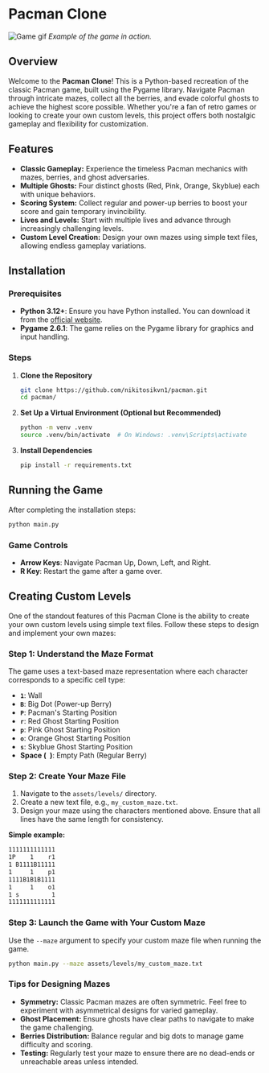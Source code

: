 # Pacman Clone

![Game gif](assets/demo/demo.gif)
*Example of the game in action.*

## Overview

Welcome to the **Pacman Clone**! This is a Python-based recreation of the classic Pacman game, built using the Pygame library. Navigate Pacman through intricate mazes, collect all the berries, and evade colorful ghosts to achieve the highest score possible. Whether you're a fan of retro games or looking to create your own custom levels, this project offers both nostalgic gameplay and flexibility for customization.

## Features

- **Classic Gameplay:** Experience the timeless Pacman mechanics with mazes, berries, and ghost adversaries.
- **Multiple Ghosts:** Four distinct ghosts (Red, Pink, Orange, Skyblue) each with unique behaviors.
- **Scoring System:** Collect regular and power-up berries to boost your score and gain temporary invincibility.
- **Lives and Levels:** Start with multiple lives and advance through increasingly challenging levels.
- **Custom Level Creation:** Design your own mazes using simple text files, allowing endless gameplay variations.

## Installation

### Prerequisites

- **Python 3.12+**: Ensure you have Python installed. You can download it from the [official website](https://www.python.org/downloads/).
- **Pygame 2.6.1**: The game relies on the Pygame library for graphics and input handling.

### Steps

1. **Clone the Repository**

   ```bash
   git clone https://github.com/nikitosikvn1/pacman.git
   cd pacman/
   ```

2. **Set Up a Virtual Environment (Optional but Recommended)**

   ```bash
   python -m venv .venv
   source .venv/bin/activate  # On Windows: .venv\Scripts\activate
   ```

3. **Install Dependencies**

   ```bash
   pip install -r requirements.txt
   ```

## Running the Game

After completing the installation steps:

```bash
python main.py
```

### Game Controls

- **Arrow Keys**: Navigate Pacman Up, Down, Left, and Right.
- **R Key**: Restart the game after a game over.

## Creating Custom Levels

One of the standout features of this Pacman Clone is the ability to create your own custom levels using simple text files. Follow these steps to design and implement your own mazes:

### Step 1: Understand the Maze Format

The game uses a text-based maze representation where each character corresponds to a specific cell type:

- **`1`**: Wall
- **`B`**: Big Dot (Power-up Berry)
- **`P`**: Pacman's Starting Position
- **`r`**: Red Ghost Starting Position
- **`p`**: Pink Ghost Starting Position
- **`o`**: Orange Ghost Starting Position
- **`s`**: Skyblue Ghost Starting Position
- **Space (` `)**: Empty Path (Regular Berry)

### Step 2: Create Your Maze File

1. Navigate to the `assets/levels/` directory.
2. Create a new text file, e.g., `my_custom_maze.txt`.
3. Design your maze using the characters mentioned above. Ensure that all lines have the same length for consistency.

**Simple example:**

```txt
1111111111111
1P    1    r1
1 B1111B11111
1     1    p1
1111B1B1B1111
1     1    o1
1 s         1
1111111111111
```

### Step 3: Launch the Game with Your Custom Maze

Use the `--maze` argument to specify your custom maze file when running the game.

```bash
python main.py --maze assets/levels/my_custom_maze.txt
```

### Tips for Designing Mazes

- **Symmetry:** Classic Pacman mazes are often symmetric. Feel free to experiment with asymmetrical designs for varied gameplay.
- **Ghost Placement:** Ensure ghosts have clear paths to navigate to make the game challenging.
- **Berries Distribution:** Balance regular and big dots to manage game difficulty and scoring.
- **Testing:** Regularly test your maze to ensure there are no dead-ends or unreachable areas unless intended.
